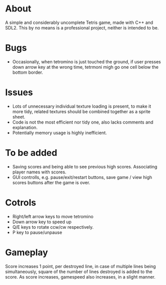 # About
A simple and considerably uncomplete Tetris game, made with C++ and SDL2. 
This by no means is a professional project, neither is intended to be.

# Bugs
- Occasionally, when tetromino is just touched the ground, if user presses down arrow key at the wrong time, tetrmoni migh go one cell below the bottom border.

# Issues
- Lots of unnecessary individual texture loading is present, to make it more tidy, related textures should be combined together as a sprite sheet.
- Code is not the most efficient nor tidy one, also lacks comments and explanation.
- Potentially memory usage is highly inefficient.

# To be added
- Saving scores and being able to see previous high scores. Associating player names with scores.
- GUI controlls, e.g. pause/exit/restart buttons, save game / view high scores buttons after the game is over.

# Cotrols
- Right/left arrow keys to move tetromino
- Down arrow key to speed up
- Q/E keys to rotate ccw/cw respectively.
- P key to pause/unpause

# Gameplay
Score increases 1 point, per destroyed line, in case of multiple lines being simultaneously, square of the number of lines destroyed is added to the score.
As score increases, gamespeed also increases, in a slight manner.
